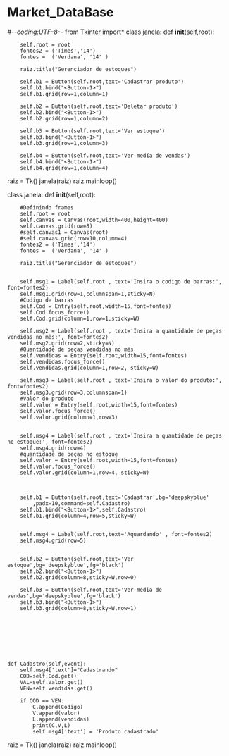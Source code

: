 # Market_DataBase
#-*-coding:UTF-8-*-
from Tkinter import*
class janela:
	def __init__(self,root):

		self.root = root
		fontes2 = ('Times','14')
		fontes =  ('Verdana', '14' )
		
		raiz.title("Gerenciador de estoques") 

		self.b1 = Button(self.root,text='Cadastrar produto')
		self.b1.bind("<Button-1>")
		self.b1.grid(row=1,column=1)

		self.b2 = Button(self.root,text='Deletar produto')
		self.b2.bind("<Button-1>")
		self.b2.grid(row=1,column=2)

		self.b3 = Button(self.root,text='Ver estoque')
		self.b3.bind("<Button-1>")
		self.b3.grid(row=1,column=3)

		self.b4 = Button(self.root,text='Ver medía de vendas')
		self.b4.bind("<Button-1>")
		self.b4.grid(row=1,column=4)







raiz = Tk()
janela(raiz)
raiz.mainloop()




class janela:
	def __init__(self,root):

		#Definindo frames
		self.root = root
		self.canvas = Canvas(root,width=400,height=400)
		self.canvas.grid(row=8)
		#self.canvas1 = Canvas(root)
		#self.canvas.grid(row=10,column=4)
		fontes2 = ('Times','14')
		fontes =  ('Verdana', '14' )
		
		raiz.title("Gerenciador de estoques") 


		self.msg1 = Label(self.root , text='Insira o codigo de barras:', font=fontes2)
		self.msg1.grid(row=1,columnspan=1,sticky=N)
		#Codigo de barras
		self.Cod = Entry(self.root,width=15,font=fontes)
		self.Cod.focus_force()
		self.Cod.grid(column=1,row=1,sticky=W)

		self.msg2 = Label(self.root , text='Insira a quantidade de peças vendidas no mês:', font=fontes2)
		self.msg2.grid(row=2,sticky=N)
		#Quantidade de peças vendidas no mês
		self.vendidas = Entry(self.root,width=15,font=fontes)
		self.vendidas.focus_force()
		self.vendidas.grid(column=1,row=2, sticky=W)

		self.msg3 = Label(self.root , text='Insira o valor do produto:', font=fontes2)
		self.msg3.grid(row=3,columnspan=1)
		#Valor do produto
		self.valor = Entry(self.root,width=15,font=fontes)
		self.valor.focus_force()
		self.valor.grid(column=1,row=3)


		self.msg4 = Label(self.root , text='Insira a quantidade de peças no estoque:', font=fontes2)
		self.msg4.grid(row=4)
		#quantidade de peças no estoque
		self.valor = Entry(self.root,width=15,font=fontes)
		self.valor.focus_force()
		self.valor.grid(column=1,row=4, sticky=W)



		self.b1 = Button(self.root,text='Cadastrar',bg='deepskyblue'
			,padx=10,command=self.Cadastro)
		self.b1.bind("<Button-1>",self.Cadastro)
		self.b1.grid(column=4,row=5,sticky=W)


		self.msg4 = Label(self.root,text='Aquardando' , font=fontes2)
		self.msg4.grid(row=5)


		self.b2 = Button(self.root,text='Ver estoque',bg='deepskyblue',fg='black')
		self.b2.bind("<Button-1>")
		self.b2.grid(column=8,sticky=W,row=0)

		self.b3 = Button(self.root,text='Ver média de vendas',bg='deepskyblue',fg='black')
		self.b3.bind("<Button-1>")
		self.b3.grid(column=8,sticky=W,row=1)

		


		



	def Cadastro(self,event):
		self.msg4['text']="Cadastrando"
		COD=self.Cod.get()
		VAL=self.Valor.get()
		VEN=self.vendidas.get()

		if COD == VEN:
			C.append(Codigo)
			V.append(valor)
			L.append(vendidas)
			print(C,V,L)
			self.msg4['text'] = 'Produto cadastrado'





raiz = Tk()
janela(raiz)
raiz.mainloop()



















